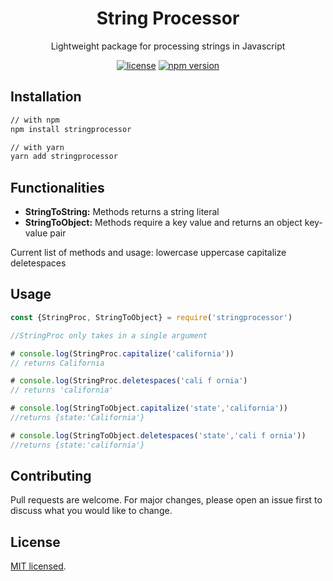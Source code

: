 <h1 align="center">String Processor</h1>

<div align="center">

Lightweight package for processing strings in Javascript 

[![license](https://img.shields.io/badge/license-MIT-blue.svg)](https://github.com/ptxd/stringprocessor.git/master/LICENSE)
[![npm version](https://badge.fury.io/js/stringprocessor.svg)](https://badge.fury.io/js/stringprocessor)

</div>

## Installation

```sh
// with npm
npm install stringprocessor

// with yarn
yarn add stringprocessor
```
## Functionalities


* **StringToString:** Methods returns a string literal
* **StringToObject:** Methods require a key value and returns an object key-value pair

Current list of methods and usage:
lowercase
uppercase
capitalize
deletespaces

## Usage
```js
const {StringProc, StringToObject} = require('stringprocessor')

//StringProc only takes in a single argument

# console.log(StringProc.capitalize('california')) 
// returns California

# console.log(StringProc.deletespaces('cali f ornia') 
// returns 'california'

# console.log(StringToObject.capitalize('state','california')) 
//returns {state:'California'}

# console.log(StringToObject.deletespaces('state','cali f ornia')) 
//returns {state:'california'}
```

## Contributing

Pull requests are welcome. For major changes, please open an issue first to discuss what you would like to change.

## License

[MIT licensed](./LICENSE).